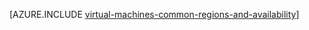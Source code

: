 <properties
   pageTitle="Područja i dostupnost Linux VMs | Microsoft Azure"
   description="Dodatne informacije o regije i dostupnost značajki za pokretanje Linux virtualnim strojevima servisu Azure"
   services="virtual-machines-linux"
   documentationCenter=""
   authors="iainfoulds"
   manager="timlt"
   editor=""/>

<tags
   ms.service="virtual-machines-linux"
   ms.devlang="na"
   ms.topic="article"
   ms.tgt_pltfrm="vm-linux"
   ms.workload="infrastructure-services"
   ms.date="10/10/2016"
   ms.author="iainfou"/>

[AZURE.INCLUDE [virtual-machines-common-regions-and-availability](../../includes/virtual-machines-common-regions-and-availability.md)]